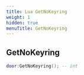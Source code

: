 ```yaml
---
title: Lua GetNoKeyring
weight: 1
hidden: true
menuTitle: GetNoKeyring
---
```

## GetNoKeyring
```lua
door:GetNoKeyring(); -- int
```